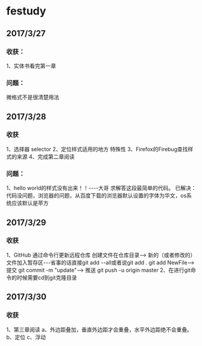 # festudy
## 2017/3/27
### 收获：
1、实体书看完第一章
### 问题：
微格式不是很清楚用法

## 2017/3/28
### 收获
1、选择器  selector
2、定位样式适用的地方    特殊性
3、Firefox的Firebug查找样式的来源
4、完成第二章阅读
### 问题：
1、hello world的样式没有出来！！----大哥    求解答这段最简单的代码。
已解决：代码没问题，浏览器的问题，从百度下载的浏览器默认设置的字体为华文，os系统应该默认是苹方

## 2017/3/29
### 收获
1、GitHub 通过命令行更新远程仓库
   创建文件在仓库目录-->
   新的（或者修改的）文件加入暂存区---省事的话直接git add --all或者说git add .  git add NewFile-->
   提交  git commit -m "update"-->
   推送  git push -u origin master
2、在进行git命令的时候需要cd到git克隆目录

## 2017/3/30
### 收获
1、第三章阅读
   a、外边距叠加，垂直外边距才会重叠，水平外边距绝不会重叠。
   b、定位
   c、浮动
